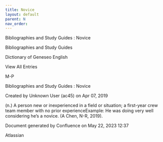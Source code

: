 ```yaml
---
title: Novice
layout: default
parent: N
nav_order:
---
```


Bibliographies and Study Guides : Novice

Bibliographies and Study Guides

Dictionary of Geneseo English

View All Entries

M-P

Bibliographies and Study Guides : Novice

Created by  Unknown User (ac45) on Apr 07, 2019

(n.) A person new or inexperienced in a field or situation; a first-year crew team member with no prior experienceExample: He was doing very well considering he’s a novice. (A Chen, N-R, 2019).

Document generated by Confluence on May 22, 2023 12:37

Atlassian
